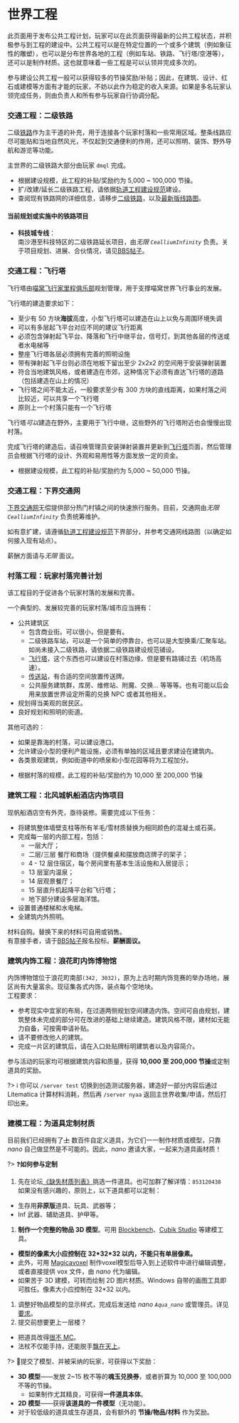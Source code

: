 # 世界工程

此页面用于发布公共工程计划，玩家可以在此页面获得最新的公共工程状态，并积极参与到工程的建设中。公共工程可以是在特定位置的一个或多个建筑（例如象征性的雕塑），也可以是分布世界各地的工程（例如车站、铁路、飞行塔/空港等），还可以是制作材质。这也就意味着一些工程是可以认领并完成多次的。

参与建设公共工程一般可以获得较多的节操奖励/补贴；因此，在建筑、设计、红石或建模等方面有才能的玩家，不妨以此作为稳定的收入来源。如果是多名玩家认领完成任务，则由负责人和所有参与玩家自行协调分配。

### 交通工程：二级铁路

二级[铁路](nyaa/projects/railway)作为主干道的补充，用于连接各个玩家村落和一些常用区域。整条线路应尽可能贴和当地自然风光，不仅起到交通便利的作用，还可以照明、装饰、野外导航和游览等功能。

主世界的二级铁路大部分由玩家 `dmql` 完成。

* 根据建设规模，此工程的补贴/奖励约为 5,000 ~ 100,000 节操。
* 扩/改建/延长二级铁路工程，请依据[轨道工程建设规范](space/building/railway-construction-standard.md)建设。
* 查阅现有铁路网的详细信息，请移步[二级铁路](space/map-navi/railway-overworld-dmql)，以及[最新版线路图](space/map-navi/railway-universal-Ceallium)。

#### 当前规划或实施中的铁路项目
- **科技城专线**：  
南沙港至科技特区的二级铁路延长项目，由*无限 `CealliumInfinity`* 负责。关于项目规划、进展、合伙情况，请见[BBS帖子](https://bbs.nyaa.cat/d/1483/15 "好耶是新坑/ 主世界「科技城专线」工程规划、建设进度及合伙邀请")。

### 交通工程：飞行塔

飞行塔由[喵窝飞行家里程俱乐部](space/nfmc)规划管理，用于支撑喵窝世界飞行事业的发展。

飞行塔的建造要求如下：

- 至少有 50 方块**海拔**高度，小型飞行塔可以建造在山上以免与周围环境失调
- 可以有多层起飞平台对应不同的建议飞行距离
- 必须包含弹射起飞平台、降落和飞行中继平台，信号灯，到其他各层的传送或者水电梯等
- 整座飞行塔各层必须拥有完善的照明设施
- 带有弹射起飞平台则必须在地板下留出至少 2x2x2 的空间用于安装弹射装置
- 符合当地建筑风格，或者建造在市郊，这种情况下必须有直达飞行塔的道路（包括建造在山上的情况）
- 飞行塔之间不能太近，一般要求至少有 300 方块的直线距离，如果村落之间比较近，可以共享一个飞行塔
- 原则上一个村落只能有一个飞行塔

飞行塔*可以*建造在野外，主要用于飞行中继，这些野外的飞行塔附近也会慢慢出现村落。

完成飞行塔的建造后，请召唤管理员安装弹射装置并更新到[飞行塔](nyaa/projects/airline.md)页面，然后管理员会根据飞行塔的设计、外观和易用性等方面发放一定的资金。

* 根据建设规模，此工程的补贴/奖励约为 5,000 ~ 50,000 节操。

### 交通工程：下界交通网
[下界交通网](nyaa/projects/nether-traffic.md)无偿提供部分热门村镇之间的快速旅行服务。目前，交通网由*无限 `CealliumInfinity`* 负责统筹维护。

如有意扩建，请遵循[轨道工程建设规范](space/building/railway-construction-standard?id=%e4%ba%8c%e3%80%81%e4%b8%8b%e7%95%8c%e4%ba%a4%e9%80%9a%e7%bd%91%e9%83%a8%e5%88%86)下界部分，并参考交通网线路图（以确定如何接入现有站点）。

薪酬方面请与*无限* 面议。

### 村落工程：玩家村落完善计划

该工程目的于促进各个玩家村落的发展和完善。

一个典型的、发展较完善的玩家村落/城市应当拥有：

- 公共建筑区
  - 包含商业街。可以很小，但是要有。
  - 二级铁路车站，可以是一个简单的停靠台，也可以是大型换乘/汇聚车站。如尚未接入二级铁路，请依据二级铁路建设规范铺设。
  - [飞行塔](nyaa/projects/airline)，这个东西也可以建设在村落边缘，但是要有路铺过去（机场高速）。
  - [传送站](nyaa/projects/teleport-center)，有合适的空间放置传送牌。
  - 公共服务建筑群，库房、维修站、附魔、交换… 等等等。也有可能以后会用来放置世界设定所需的兑换 NPC 或者其他相关。
- 规划得当美观的居民区。
- 良好规划和照明的街道。

其他可选的：

- 如果是靠海的村落，可以建设港口。
- 允许建设小型的便利产能设施，必须有单独的区域且要求建设在建筑内。
- 各类景观建筑，例如街道中的喷泉和小型花园等将为工程加分。

* 根据村落的规模，此工程的补贴/奖励约为 10,000 至 200,000 节操

### 建筑工程：北风城帆船酒店内饰项目
现帆船酒店空有外壳，亟待装修。需要完成以下任务：
- 将建筑整体墙壁支柱等所有羊毛/雪材质替换为相同颜色的混凝土或石英。
- 完成每一层的内部工程，包括：
  + 一层大厅；
  + 二层/三层 餐厅和商场（提供餐桌和摆放商店牌子的架子；
  + 4 - 12 层住宿区，每个房间里有基本生活设施和入居提示；
  + 13 层室内温泉；
  + 14 层观景餐厅；
  + 15 层直升机起降平台和飞行塔；
  + 地下部分建设多层海洋馆。
- 设置普通楼梯和水电梯。
- 全建筑内外照明。

材料自购。替换下来的材料可自用或销售。  
有意接手者，请于[BBS帖子](https://bbs.nyaa.cat/d/1342--)报名投标。**薪酬面议。**

### 建筑内饰工程：浪花町内饰博物馆

内饰博物馆位于浪花町南部`(342, 3032)`，原为上古时期内饰竞赛的举办场地，展区尚有大量富余。现征集各式内饰，装点每个空地块。  
工程要求：

- 参考现实中宜家的布局，在过道两侧规划空间建造内饰。空间可自由规划，建筑整体未完成的部分可在改进的基础上继续建造。建筑风格不限，建材如无能力自备，可按需申请补贴。
- 请不要修改他人的建筑。
- 完成一片区的建筑后，请在入口处贴牌标明建筑者以及内容简介。

参与活动的玩家均可根据建筑内容和质量，获得 **10,000 至 200,000 节操**或定制道具的奖励。

?> :information_source: 你可以 `/server test` 切换到创造测试服务器，建造好一部分内容后通过 Litematica 计算材料消耗，然后再 `/server nyaa` 返回主世界收集/申请，然后打印出来。

### 建模工程：为道具定制材质
目前我们已经拥有了~~上~~ 数百件自定义道具，为它们一一制作材质或模型，只靠 *nano* 自己做显然是不可能的。因此，*nano* 邀请大家，一起来为道具画材质！

?> ❓**如何参与定制**

1. 先在论坛[《缺失材质列表》](https://bbs.nyaa.cat/d/1595)挑选一件道具。也可加群了解详情：`853120438`   
如果没有感兴趣的，原则上，以下道具都可以定制：
  + 生存用**非原版**道具、玩具、武器等；
  + Inf 武器、辅助道具、护甲等。
1. **制作一个完整的物品 3D 模型**。可用 [Blockbench](https://blockbench.net/)、[Cubik Studio](https://cubik.studio/) 等建模工具。
  + **模型的像素大小应控制在 32\*32\*32 以内，不能只有单层像素。**
  + 此外，可用 [Magicavoxel](https://www.voxelmade.com/magicavoxel/) 制作voxel模型后导入到上述软件中进行编辑调整，或者直接提供 vox 文件，由 *nano* 代为编辑。
  + 如果苦于 3D 建模，可转而绘制 2D 图片材质。Windows 自带的画图工具即可胜任。像素大小应控制在 32\*32 以内。
1. 调整好物品模型的显示样式，完成后发送给 *nano `Aqua_nano`* 或管理员。详见[要求](https://bbs.nyaa.cat/d/1580)。
1. 提交前想要更上一层楼？
  + 把道具改得[很不 MC](https://bbs.nyaa.cat/d/1652-minecraft)。
  + 法杖不仅能手持，还能脱手[飘在天上](https://bbs.nyaa.cat/d/1657)。

?> 🎁提交了模型、并被采纳的玩家，可获得以下奖励：

- **3D 模型**——发放 2~15 枚不等的**魂玉兑换券**，或者折算为 10,000 至 100,000 不等的节操。
  + 如果制作尤其精良，可获得**一件道具本体**。
- **2D 模型**——获得**该道具的一件模型**（无功能）。
- 对于较低级的道具或生存道具，会有额外的 **节操/物品/材料** 作为奖励。